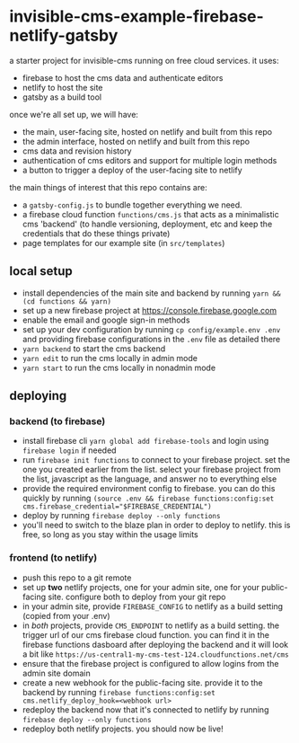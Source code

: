 # invisible-cms-example-firebase-netlify-gatsby

a starter project for invisible-cms running on free cloud services. it uses:

* firebase to host the cms data and authenticate editors
* netlify to host the site
* gatsby as a build tool

once we're all set up, we will have:

* the main, user-facing site, hosted on netlify and built from this repo
* the admin interface, hosted on netlify and built from this repo
* cms data and revision history
* authentication of cms editors and support for multiple login methods
* a button to trigger a deploy of the user-facing site to netlify

the main things of interest that this repo contains are:

* a `gatsby-config.js` to bundle together everything we need.
* a firebase cloud function `functions/cms.js` that acts as a minimalistic cms 'backend' (to handle versioning, deployment, etc and keep the credentials that do these things private)
* page templates for our example site (in `src/templates`)

## local setup

* install dependencies of the main site and backend by running `yarn && (cd functions && yarn)`
* set up a new firebase project at https://console.firebase.google.com
* enable the email and google sign-in methods
* set up your dev configuration by running `cp config/example.env .env` and providing firebase configurations in the `.env` file as detailed there
* `yarn backend` to start the cms backend
* `yarn edit` to run the cms locally in admin mode
* `yarn start` to run the cms locally in nonadmin mode

## deploying

### backend (to firebase)

* install firebase cli `yarn global add firebase-tools` and login using `firebase login` if needed
* run `firebase init functions` to connect to your firebase project. set the one you created earlier from the list. select your firebase project from the list, javascript as the language, and answer no to everything else
* provide the required environment config to firebase. you can do this quickly by running `(source .env && firebase functions:config:set cms.firebase_credential="$FIREBASE_CREDENTIAL")`
* deploy by running `firebase deploy --only functions`
* you'll need to switch to the blaze plan in order to deploy to netlify. this is free, so long as you stay within the usage limits

### frontend (to netlify)

* push this repo to a git remote
* set up **two** netlify projects, one for your admin site, one for your public-facing site. configure both to deploy from your git repo
* in your admin site, provide `FIREBASE_CONFIG` to netlify as a build setting (copied from your .env)
* in *both* projects, provide `CMS_ENDPOINT` to netlify as a build setting. the trigger url of our cms firebase cloud function. you can find it in the firebase functions dasboard after deploying the backend and it will look a bit like `https://us-central1-my-cms-test-124.cloudfunctions.net/cms`
* ensure that the firebase project is configured to allow logins from the admin site domain
* create a new webhook for the public-facing site. provide it to the backend by running `firebase functions:config:set cms.netlify_deploy_hook=<webhook url>`
* redeploy the backend now that it's connected to netlify by running `firebase deploy --only functions`
* redeploy both netlify projects. you should now be live!

